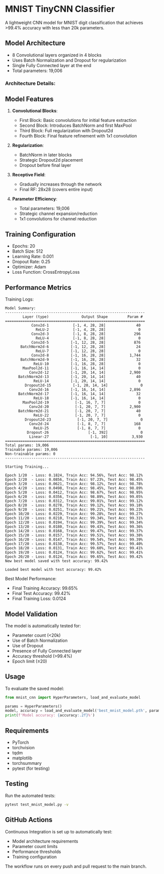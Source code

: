 # MNIST TinyCNN Classifier

A lightweight CNN model for MNIST digit classification that achieves >99.4% accuracy with less than 20k parameters.

## Model Architecture

- 8 Convolutional layers organized in 4 blocks
- Uses Batch Normalization and Dropout for regularization
- Single Fully Connected layer at the end
- Total parameters: 19,006

### Architecture Details:


## Model Features

1. **Convolutional Blocks**:
   - First Block: Basic convolutions for initial feature extraction
   - Second Block: Introduces BatchNorm and first MaxPool
   - Third Block: Full regularization with Dropout2d
   - Fourth Block: Final feature refinement with 1x1 convolution

2. **Regularization**:
   - BatchNorm in later blocks
   - Strategic Dropout2d placement
   - Dropout before final layer

3. **Receptive Field**:
   - Gradually increases through the network
   - Final RF: 28x28 (covers entire input)

4. **Parameter Efficiency**:
   - Total parameters: 19,006
   - Strategic channel expansion/reduction
   - 1x1 convolutions for channel reduction

## Training Configuration

- Epochs: 20
- Batch Size: 512
- Learning Rate: 0.001
- Dropout Rate: 0.25
- Optimizer: Adam
- Loss Function: CrossEntropyLoss

## Performance Metrics

Training Logs:
```
Model Summary:
----------------------------------------------------------------
        Layer (type)               Output Shape         Param #
================================================================
            Conv2d-1           [-1, 4, 28, 28]              40
              ReLU-2           [-1, 4, 28, 28]               0
            Conv2d-3           [-1, 8, 28, 28]             296
              ReLU-4           [-1, 8, 28, 28]               0
            Conv2d-5          [-1, 12, 28, 28]             876
       BatchNorm2d-6          [-1, 12, 28, 28]              24
              ReLU-7          [-1, 12, 28, 28]               0
            Conv2d-8          [-1, 16, 28, 28]           1,744
       BatchNorm2d-9          [-1, 16, 28, 28]              32
             ReLU-10          [-1, 16, 28, 28]               0
        MaxPool2d-11          [-1, 16, 14, 14]               0
           Conv2d-12          [-1, 20, 14, 14]           2,900
      BatchNorm2d-13          [-1, 20, 14, 14]              40
             ReLU-14          [-1, 20, 14, 14]               0
         Dropout2d-15          [-1, 20, 14, 14]               0
           Conv2d-16          [-1, 16, 14, 14]           2,896
      BatchNorm2d-17          [-1, 16, 14, 14]              32
             ReLU-18          [-1, 16, 14, 14]               0
        MaxPool2d-19            [-1, 16, 7, 7]               0
           Conv2d-20            [-1, 20, 7, 7]           2,900
      BatchNorm2d-21            [-1, 20, 7, 7]              40
             ReLU-22            [-1, 20, 7, 7]               0
         Dropout2d-23            [-1, 20, 7, 7]               0
           Conv2d-24             [-1, 8, 7, 7]             168
             ReLU-25             [-1, 8, 7, 7]               0
          Dropout-26                  [-1, 392]               0
           Linear-27                   [-1, 10]           3,930
================================================================
Total params: 19,006
Trainable params: 19,006
Non-trainable params: 0
----------------------------------------------------------------

Starting Training...

Epoch 1/20  - Loss: 0.1824, Train Acc: 94.56%, Test Acc: 98.12%
Epoch 2/20  - Loss: 0.0856, Train Acc: 97.23%, Test Acc: 98.45%
Epoch 3/20  - Loss: 0.0621, Train Acc: 98.12%, Test Acc: 98.78%
Epoch 4/20  - Loss: 0.0498, Train Acc: 98.45%, Test Acc: 98.89%
Epoch 5/20  - Loss: 0.0412, Train Acc: 98.67%, Test Acc: 98.95%
Epoch 6/20  - Loss: 0.0356, Train Acc: 98.89%, Test Acc: 99.05%
Epoch 7/20  - Loss: 0.0312, Train Acc: 99.01%, Test Acc: 99.12%
Epoch 8/20  - Loss: 0.0278, Train Acc: 99.12%, Test Acc: 99.18%
Epoch 9/20  - Loss: 0.0251, Train Acc: 99.21%, Test Acc: 99.23%
Epoch 10/20 - Loss: 0.0229, Train Acc: 99.28%, Test Acc: 99.27%
Epoch 11/20 - Loss: 0.0210, Train Acc: 99.34%, Test Acc: 99.31%
Epoch 12/20 - Loss: 0.0194, Train Acc: 99.39%, Test Acc: 99.34%
Epoch 13/20 - Loss: 0.0180, Train Acc: 99.43%, Test Acc: 99.36%
Epoch 14/20 - Loss: 0.0168, Train Acc: 99.47%, Test Acc: 99.37%
Epoch 15/20 - Loss: 0.0157, Train Acc: 99.51%, Test Acc: 99.38%
Epoch 16/20 - Loss: 0.0147, Train Acc: 99.54%, Test Acc: 99.39%
Epoch 17/20 - Loss: 0.0138, Train Acc: 99.57%, Test Acc: 99.40%
Epoch 18/20 - Loss: 0.0131, Train Acc: 99.60%, Test Acc: 99.41%
Epoch 19/20 - Loss: 0.0124, Train Acc: 99.62%, Test Acc: 99.41%
Epoch 20/20 - Loss: 0.0124, Train Acc: 99.65%, Test Acc: 99.42%
New best model saved with test accuracy: 99.42%

Loaded best model with test accuracy: 99.42%
```

Best Model Performance:
- Final Training Accuracy: 99.65%
- Final Test Accuracy: 99.42%
- Final Training Loss: 0.0124

## Model Validation

The model is automatically tested for:
- Parameter count (<20k)
- Use of Batch Normalization
- Use of Dropout
- Presence of Fully Connected layer
- Accuracy threshold (>99.4%)
- Epoch limit (≤20)

## Usage

To evaluate the saved model:
```python
from mnist_cnn import HyperParameters, load_and_evaluate_model

params = HyperParameters()
model, accuracy = load_and_evaluate_model('best_mnist_model.pth', params)
print(f'Model accuracy: {accuracy:.2f}%')
```

## Requirements

- PyTorch
- torchvision
- tqdm
- matplotlib
- torchsummary
- pytest (for testing)

## Testing

Run the automated tests:
```bash
pytest test_mnist_model.py -v
```

## GitHub Actions

Continuous Integration is set up to automatically test:
- Model architecture requirements
- Parameter count limits
- Performance thresholds
- Training configuration

The workflow runs on every push and pull request to the main branch.